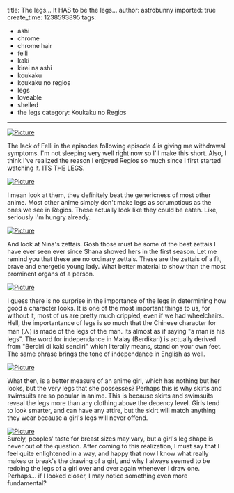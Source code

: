 title: The legs... It HAS to be the legs...
author: astrobunny
imported: true
create_time: 1238593895
tags:
- ashi
- chrome
- chrome hair
- felli
- kaki
- kirei na ashi
- koukaku
- koukaku no regios
- legs
- loveable
- shelled
- the legs
category: Koukaku no Regios
---
 [![](wp-uploads/2009/04/wpid-regios06-15-500x284.jpg "Picture")](/images/wp-uploads/2009/04/wpid-regios06-15.jpg)  
  
The lack of Felli in the episodes following episode 4 is giving me withdrawal symptoms. I'm not sleeping very well right now so I'll make this short. Also, I think I've realized the reason I enjoyed Regios so much since I first started watching it. ITS THE LEGS.  
<!--more-->  
 [![](wp-uploads/2009/04/wpid-regios07-6-500x284.jpg "Picture")](/images/wp-uploads/2009/04/wpid-regios07-6.jpg)  
  
I mean look at them, they definitely beat the genericness of most other anime. Most other anime simply don't make legs as scrumptious as the ones we see in Regios. These actually look like they could be eaten. Like, seriously I'm hungry already.  
  
 [![](wp-uploads/2009/04/wpid-regios02-17-500x284.jpg "Picture")](/images/wp-uploads/2009/04/wpid-regios02-17.jpg)  
  
And look at Nina's zettais. Gosh those must be some of the best zettais I have ever seen ever since Shana showed hers in the first season. Let me remind you that these are no ordinary zettais. These are the zettais of a fit, brave and energetic young lady. What better material to show than the most prominent organs of a person.  
  
 [![](wp-uploads/2009/04/wpid-regios02-16-500x284.jpg "Picture")](/images/wp-uploads/2009/04/wpid-regios02-16.jpg)  
  
I guess there is no surprise in the importance of the legs in determining how good a character looks. It is one of the most important things to us, for without it, most of us are pretty much crippled, even if we had wheelchairs. Hell, the importantance of legs is so much that the Chinese character for man (人) is made of the legs of the man. Its almost as if saying "a man is his legs". The word for independance in Malay (Berdikari) is actually derived from "Berdiri di kaki sendiri" which literally means, stand on your own feet. The same phrase brings the tone of independance in English as well.  
  
 [![](wp-uploads/2009/04/wpid-regios01-12-500x281.jpg "Picture")](/images/wp-uploads/2009/04/wpid-regios01-12.jpg)  
  
What then, is a better measure of an anime girl, which has nothing but her looks, but the very legs that she possesses? Perhaps this is why skirts and swimsuits are so popular in anime. This is because skirts and swimsuits reveal the legs more than any clothing above the decency level. Girls tend to look smarter, and can have any attire, but the skirt will match anything they wear because a girl's legs will never offend.  
  
 [![](wp-uploads/2009/04/wpid-regios04-89-500x284.jpg "Picture")](/images/wp-uploads/2009/04/wpid-regios04-89.jpg)   
Surely, peoples' taste for breast sizes may vary, but a girl's leg shape is never out of the question. After coming to this realization, I must say that I feel quite enlightened in a way, and happy that now I know what really makes or break's the drawing of a girl, and why I always seemed to be redoing the legs of a girl over and over again whenever I draw one. Perhaps... if I looked closer, I may notice something even more fundamental?